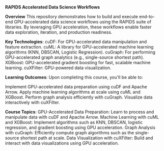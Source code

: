 **RAPIDS Accelerated Data Science Workflows**

**Overview**
This repository demonstrates how to build and execute end-to-end GPU-accelerated data science workflows using the RAPIDS suite of libraries. By leveraging GPU acceleration, these workflows enable faster data exploration, iteration, and production readiness.

**Key Technologies**:
cuDF: For GPU-accelerated data manipulation and feature extraction.
cuML: A library for GPU-accelerated machine learning algorithms (KNN, DBSCAN, Logistic Regression).
cuGraph: For performing GPU-accelerated graph analytics (e.g., single-source shortest path).
XGBoost: GPU-accelerated gradient boosting for fast, scalable machine learning.
cuXFilter: GPU-powered data visualization.

**Learning Outcomes**:
Upon completing this course, you'll be able to:

Implement GPU-accelerated data preparation using cuDF and Apache Arrow.
Apply machine learning algorithms at scale using cuML and XGBoost.
Perform graph analysis efficiently with cuGraph.
Visualize data interactively with cuXFilter.

**Course Topics**:
GPU-Accelerated Data Preparation: Learn to process and manipulate data with cuDF and Apache Arrow.
Machine Learning with cuML and XGBoost: Implement algorithms such as KNN, DBSCAN, logistic regression, and gradient boosting using GPU acceleration.
Graph Analysis with cuGraph: Efficiently compute graph algorithms such as the single-source shortest path at scale.
Data Visualization with cuXFilter: Build and interact with data visualizations using GPU acceleration.
